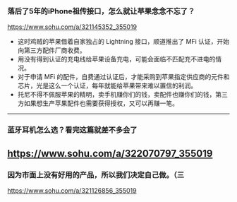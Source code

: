 ### 落后了5年的iPhone祖传接口，怎么就让苹果念念不忘了？
https://www.sohu.com/a/321145352_355019
- 这时鸡贼的苹果借着自家独占的 Lightning 接口，顺道推出了 MFi 认证，开始向第三方配件厂商收费。
- 用没有得到认证的充电线给苹果设备充电，可能会面临不匹配充不进电的情况。
- 对于申请 MFi 的配件，自费通过认证后，才能采购到苹果指定供应商的元件和芯片，光是这么一个认证，每年就能给苹果带来难以置信的利润。
- 托尼不得不佩服苹果的精明，卖手机赚你们的钱，卖配件也赚你们的钱，第三方如果想生产苹果配件也需要获得授权，又可以再赚一笔。
---
### 蓝牙耳机怎么选？看完这篇就差不多会了
https://www.sohu.com/a/322070797_355019
---
### 因为市面上没有好用的产品，所以我们决定自己做。（三
https://www.sohu.com/a/321126856_355019